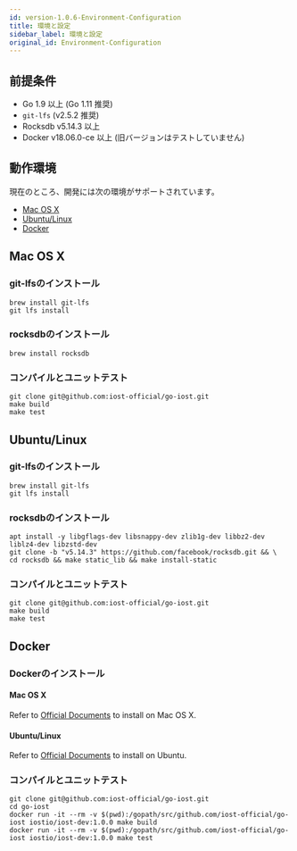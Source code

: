 ```yaml
---
id: version-1.0.6-Environment-Configuration
title: 環境と設定
sidebar_label: 環境と設定
original_id: Environment-Configuration
---
```


## 前提条件

* Go 1.9 以上 (Go 1.11 推奨)
* `git-lfs` (v2.5.2 推奨)
* Rocksdb v5.14.3 以上
* Docker v18.06.0-ce 以上 (旧バージョンはテストしていません)

## 動作環境

現在のところ、開発には次の環境がサポートされています。

* [Mac OS X](#mac-os-x)
* [Ubuntu/Linux](#ubuntu-linux)
* [Docker](#docker)

## Mac OS X

### git-lfsのインストール

```
brew install git-lfs
git lfs install
```

### rocksdbのインストール

```
brew install rocksdb
```

### コンパイルとユニットテスト

```
git clone git@github.com:iost-official/go-iost.git
make build
make test
```

## Ubuntu/Linux

### git-lfsのインストール

```
brew install git-lfs
git lfs install
```

### rocksdbのインストール

```
apt install -y libgflags-dev libsnappy-dev zlib1g-dev libbz2-dev liblz4-dev libzstd-dev
git clone -b "v5.14.3" https://github.com/facebook/rocksdb.git && \
cd rocksdb && make static_lib && make install-static
```

### コンパイルとユニットテスト

```
git clone git@github.com:iost-official/go-iost.git
make build
make test
```

## Docker

### Dockerのインストール

#### Mac OS X

Refer to [Official Documents](https://docs.docker.com/docker-for-mac/install/) to install on Mac OS X.

#### Ubuntu/Linux

Refer to [Official Documents](https://docs.docker.com/install/linux/docker-ce/ubuntu/#install-using-the-repository) to install on Ubuntu.

### コンパイルとユニットテスト

```
git clone git@github.com:iost-official/go-iost.git
cd go-iost
docker run -it --rm -v $(pwd):/gopath/src/github.com/iost-official/go-iost iostio/iost-dev:1.0.0 make build
docker run -it --rm -v $(pwd):/gopath/src/github.com/iost-official/go-iost iostio/iost-dev:1.0.0 make test
```
